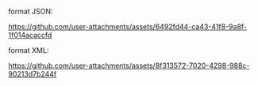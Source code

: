format JSON:


https://github.com/user-attachments/assets/6492fd44-ca43-41f8-9a8f-1f014acaccfd


  format XML:

  https://github.com/user-attachments/assets/8f313572-7020-4298-988c-90213d7b244f
